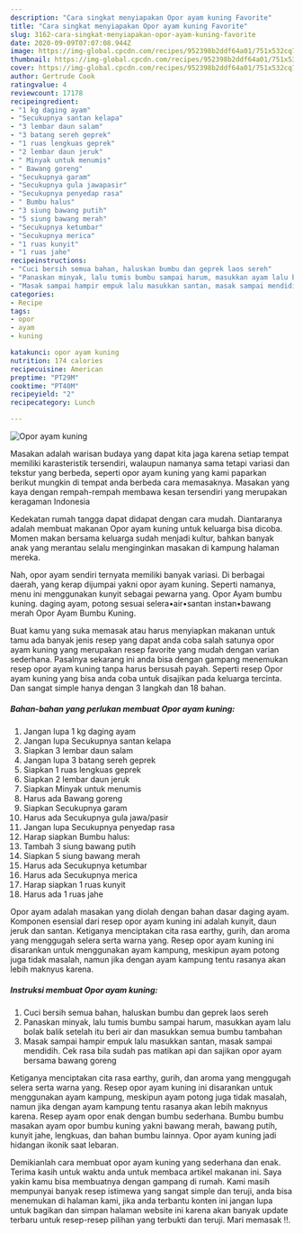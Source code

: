 ```yaml
---
description: "Cara singkat menyiapakan Opor ayam kuning Favorite"
title: "Cara singkat menyiapakan Opor ayam kuning Favorite"
slug: 3162-cara-singkat-menyiapakan-opor-ayam-kuning-favorite
date: 2020-09-09T07:07:08.944Z
image: https://img-global.cpcdn.com/recipes/952398b2ddf64a01/751x532cq70/opor-ayam-kuning-foto-resep-utama.jpg
thumbnail: https://img-global.cpcdn.com/recipes/952398b2ddf64a01/751x532cq70/opor-ayam-kuning-foto-resep-utama.jpg
cover: https://img-global.cpcdn.com/recipes/952398b2ddf64a01/751x532cq70/opor-ayam-kuning-foto-resep-utama.jpg
author: Gertrude Cook
ratingvalue: 4
reviewcount: 17178
recipeingredient:
- "1 kg daging ayam"
- "Secukupnya santan kelapa"
- "3 lembar daun salam"
- "3 batang sereh geprek"
- "1 ruas lengkuas geprek"
- "2 lembar daun jeruk"
- " Minyak untuk menumis"
- " Bawang goreng"
- "Secukupnya garam"
- "Secukupnya gula jawapasir"
- "Secukupnya penyedap rasa"
- " Bumbu halus"
- "3 siung bawang putih"
- "5 siung bawang merah"
- "Secukupnya ketumbar"
- "Secukupnya merica"
- "1 ruas kunyit"
- "1 ruas jahe"
recipeinstructions:
- "Cuci bersih semua bahan, haluskan bumbu dan geprek laos sereh"
- "Panaskan minyak, lalu tumis bumbu sampai harum, masukkan ayam lalu bolak balik setelah itu beri air dan masukkan semua bumbu tambahan"
- "Masak sampai hampir empuk lalu masukkan santan, masak sampai mendidih. Cek rasa bila sudah pas matikan api dan sajikan opor ayam bersama bawang goreng"
categories:
- Recipe
tags:
- opor
- ayam
- kuning

katakunci: opor ayam kuning 
nutrition: 174 calories
recipecuisine: American
preptime: "PT29M"
cooktime: "PT40M"
recipeyield: "2"
recipecategory: Lunch

---
```



![Opor ayam kuning](https://img-global.cpcdn.com/recipes/952398b2ddf64a01/751x532cq70/opor-ayam-kuning-foto-resep-utama.jpg)

Masakan adalah warisan budaya yang dapat kita jaga karena setiap tempat memiliki karasteristik tersendiri, walaupun namanya sama tetapi variasi dan tekstur yang berbeda, seperti opor ayam kuning yang kami paparkan berikut mungkin di tempat anda berbeda cara memasaknya. Masakan yang kaya dengan rempah-rempah membawa kesan tersendiri yang merupakan keragaman Indonesia

Kedekatan rumah tangga dapat didapat dengan cara mudah. Diantaranya adalah membuat makanan Opor ayam kuning untuk keluarga bisa dicoba. Momen makan bersama keluarga sudah menjadi kultur, bahkan banyak anak yang merantau selalu menginginkan masakan di kampung halaman mereka.

Nah, opor ayam sendiri ternyata memiliki banyak variasi. Di berbagai daerah, yang kerap dijumpai yakni opor ayam kuning. Seperti namanya, menu ini menggunakan kunyit sebagai pewarna yang. Opor Ayam bumbu kuning. daging ayam, potong sesuai selera•air•santan instan•bawang merah Opor Ayam Bumbu Kuning.

Buat kamu yang suka memasak atau harus menyiapkan makanan untuk tamu ada banyak jenis resep yang dapat anda coba salah satunya opor ayam kuning yang merupakan resep favorite yang mudah dengan varian sederhana. Pasalnya sekarang ini anda bisa dengan gampang menemukan resep opor ayam kuning tanpa harus bersusah payah.
Seperti resep Opor ayam kuning yang bisa anda coba untuk disajikan pada keluarga tercinta. Dan sangat simple hanya dengan 3 langkah dan 18 bahan.


<!--inarticleads1-->

##### Bahan-bahan yang perlukan membuat Opor ayam kuning:

1. Jangan lupa 1 kg daging ayam
1. Jangan lupa Secukupnya santan kelapa
1. Siapkan 3 lembar daun salam
1. Jangan lupa 3 batang sereh geprek
1. Siapkan 1 ruas lengkuas geprek
1. Siapkan 2 lembar daun jeruk
1. Siapkan  Minyak untuk menumis
1. Harus ada  Bawang goreng
1. Siapkan Secukupnya garam
1. Harus ada Secukupnya gula jawa/pasir
1. Jangan lupa Secukupnya penyedap rasa
1. Harap siapkan  Bumbu halus:
1. Tambah 3 siung bawang putih
1. Siapkan 5 siung bawang merah
1. Harus ada Secukupnya ketumbar
1. Harus ada Secukupnya merica
1. Harap siapkan 1 ruas kunyit
1. Harus ada 1 ruas jahe


Opor ayam adalah masakan yang diolah dengan bahan dasar daging ayam. Komponen esensial dari resep opor ayam kuning ini adalah kunyit, daun jeruk dan santan. Ketiganya menciptakan cita rasa earthy, gurih, dan aroma yang menggugah selera serta warna yang. Resep opor ayam kuning ini disarankan untuk menggunakan ayam kampung, meskipun ayam potong juga tidak masalah, namun jika dengan ayam kampung tentu rasanya akan lebih maknyus karena. 

<!--inarticleads2-->

##### Instruksi membuat  Opor ayam kuning:

1. Cuci bersih semua bahan, haluskan bumbu dan geprek laos sereh
1. Panaskan minyak, lalu tumis bumbu sampai harum, masukkan ayam lalu bolak balik setelah itu beri air dan masukkan semua bumbu tambahan
1. Masak sampai hampir empuk lalu masukkan santan, masak sampai mendidih. Cek rasa bila sudah pas matikan api dan sajikan opor ayam bersama bawang goreng


Ketiganya menciptakan cita rasa earthy, gurih, dan aroma yang menggugah selera serta warna yang. Resep opor ayam kuning ini disarankan untuk menggunakan ayam kampung, meskipun ayam potong juga tidak masalah, namun jika dengan ayam kampung tentu rasanya akan lebih maknyus karena. Resep ayam opor enak dengan bumbu sederhana. Bumbu bumbu masakan ayam opor bumbu kuning yakni bawang merah, bawang putih, kunyit jahe, lengkuas, dan bahan bumbu lainnya. Opor ayam kuning jadi hidangan ikonik saat lebaran. 

Demikianlah cara membuat opor ayam kuning yang sederhana dan enak. Terima kasih untuk waktu anda untuk membaca artikel makanan ini. Saya yakin kamu bisa membuatnya dengan gampang di rumah. Kami masih mempunyai banyak resep istimewa yang sangat simple dan teruji, anda bisa menemukan di halaman kami, jika anda terbantu konten ini jangan lupa untuk bagikan dan simpan halaman website ini karena akan banyak update terbaru untuk resep-resep pilihan yang terbukti dan teruji. Mari memasak !!. 
